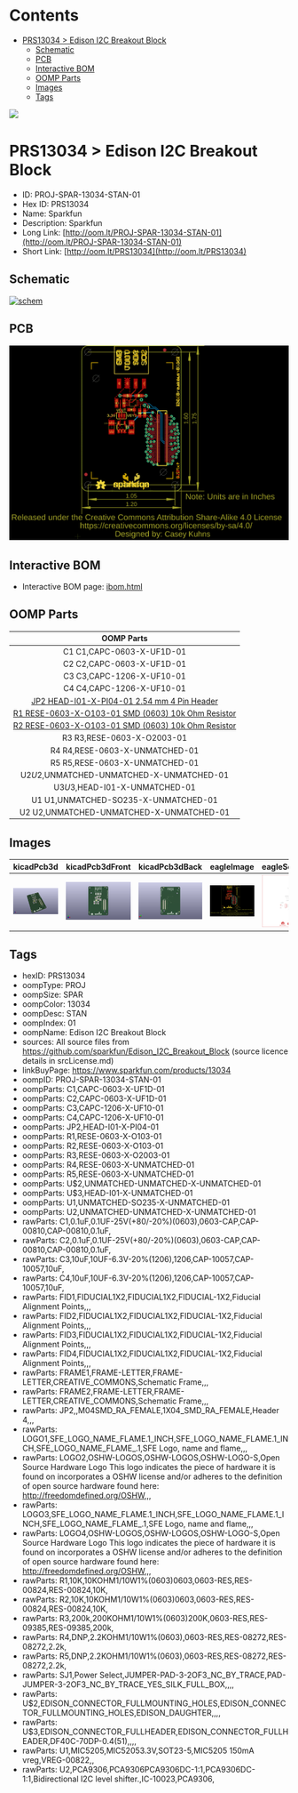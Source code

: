 



Contents
========

* [PRS13034 > Edison I2C Breakout Block](#prs13034--edison-i2c-breakout-block)
	* [Schematic](#schematic)
	* [PCB](#pcb)
	* [Interactive BOM](#interactive-bom)
	* [OOMP Parts](#oomp-parts)
	* [Images](#images)
	* [Tags](#tags)
  
![][im]
# PRS13034 > Edison I2C Breakout Block

- ID: PROJ-SPAR-13034-STAN-01
- Hex ID: PRS13034
- Name: Sparkfun
- Description: Sparkfun
- Long Link: [http://oom.lt/PROJ-SPAR-13034-STAN-01](http://oom.lt/PROJ-SPAR-13034-STAN-01)
- Short Link: [http://oom.lt/PRS13034](http://oom.lt/PRS13034)

## Schematic
  
[![schem](eagleSchemImage.png)](eagleSchemImage.png)
## PCB
  
[![pcb](eagleImage.png)](eagleImage.png)
## Interactive BOM

- Interactive BOM page: [ibom.html](https://htmlpreview.github.io/?https://github.com/oomlout/oomlout_OOMP_projects/blob/main/PROJ-SPAR-13034-STAN-01/kicad/bom/ibom.html)

## OOMP Parts
  

|OOMP Parts|
| :---: |
|C1 C1,CAPC-0603-X-UF1D-01|
|C2 C2,CAPC-0603-X-UF1D-01|
|C3 C3,CAPC-1206-X-UF10-01|
|C4 C4,CAPC-1206-X-UF10-01|
|[JP2 HEAD-I01-X-PI04-01 2.54 mm 4 Pin Header](https://github.com/oomlout/oomlout_OOMP_parts/tree/main/HEAD-I01-X-PI04-01/)|
|[R1 RESE-0603-X-O103-01 SMD (0603) 10k Ohm Resistor](https://github.com/oomlout/oomlout_OOMP_parts/tree/main/RESE-0603-X-O103-01/)|
|[R2 RESE-0603-X-O103-01 SMD (0603) 10k Ohm Resistor](https://github.com/oomlout/oomlout_OOMP_parts/tree/main/RESE-0603-X-O103-01/)|
|R3 R3,RESE-0603-X-O2003-01|
|R4 R4,RESE-0603-X-UNMATCHED-01|
|R5 R5,RESE-0603-X-UNMATCHED-01|
|U$2 U$2,UNMATCHED-UNMATCHED-X-UNMATCHED-01|
|U$3 U$3,HEAD-I01-X-UNMATCHED-01|
|U1 U1,UNMATCHED-SO235-X-UNMATCHED-01|
|U2 U2,UNMATCHED-UNMATCHED-X-UNMATCHED-01|

## Images
  
  

|kicadPcb3d|kicadPcb3dFront|kicadPcb3dBack|eagleImage|eagleSchemImage|
| :---: | :---: | :---: | :---: | :---: |
|[![kicadPcb3d](kicadPcb3d_140.png)](kicadPcb3d.png)|[![kicadPcb3dFront](kicadPcb3dFront_140.png)](kicadPcb3dFront.png)|[![kicadPcb3dBack](kicadPcb3dBack_140.png)](kicadPcb3dBack.png)|[![eagleImage](eagleImage_140.png)](eagleImage.png)|[![eagleSchemImage](eagleSchemImage_140.png)](eagleSchemImage.png)|

## Tags

- hexID: PRS13034
- oompType: PROJ
- oompSize: SPAR
- oompColor: 13034
- oompDesc: STAN
- oompIndex: 01
- oompName: Edison I2C Breakout Block
- sources: All source files from https://github.com/sparkfun/Edison_I2C_Breakout_Block (source licence details in srcLicense.md)
- linkBuyPage: https://www.sparkfun.com/products/13034
- oompID: PROJ-SPAR-13034-STAN-01
- oompParts: C1,CAPC-0603-X-UF1D-01
- oompParts: C2,CAPC-0603-X-UF1D-01
- oompParts: C3,CAPC-1206-X-UF10-01
- oompParts: C4,CAPC-1206-X-UF10-01
- oompParts: JP2,HEAD-I01-X-PI04-01
- oompParts: R1,RESE-0603-X-O103-01
- oompParts: R2,RESE-0603-X-O103-01
- oompParts: R3,RESE-0603-X-O2003-01
- oompParts: R4,RESE-0603-X-UNMATCHED-01
- oompParts: R5,RESE-0603-X-UNMATCHED-01
- oompParts: U$2,UNMATCHED-UNMATCHED-X-UNMATCHED-01
- oompParts: U$3,HEAD-I01-X-UNMATCHED-01
- oompParts: U1,UNMATCHED-SO235-X-UNMATCHED-01
- oompParts: U2,UNMATCHED-UNMATCHED-X-UNMATCHED-01
- rawParts: C1,0.1uF,0.1UF-25V(+80/-20%)(0603),0603-CAP,CAP-00810,CAP-00810,0.1uF,
- rawParts: C2,0.1uF,0.1UF-25V(+80/-20%)(0603),0603-CAP,CAP-00810,CAP-00810,0.1uF,
- rawParts: C3,10uF,10UF-6.3V-20%(1206),1206,CAP-10057,CAP-10057,10uF,
- rawParts: C4,10uF,10UF-6.3V-20%(1206),1206,CAP-10057,CAP-10057,10uF,
- rawParts: FID1,FIDUCIAL1X2,FIDUCIAL1X2,FIDUCIAL-1X2,Fiducial Alignment Points,,,
- rawParts: FID2,FIDUCIAL1X2,FIDUCIAL1X2,FIDUCIAL-1X2,Fiducial Alignment Points,,,
- rawParts: FID3,FIDUCIAL1X2,FIDUCIAL1X2,FIDUCIAL-1X2,Fiducial Alignment Points,,,
- rawParts: FID4,FIDUCIAL1X2,FIDUCIAL1X2,FIDUCIAL-1X2,Fiducial Alignment Points,,,
- rawParts: FRAME1,FRAME-LETTER,FRAME-LETTER,CREATIVE_COMMONS,Schematic Frame,,,
- rawParts: FRAME2,FRAME-LETTER,FRAME-LETTER,CREATIVE_COMMONS,Schematic Frame,,,
- rawParts: JP2,,M04SMD_RA_FEMALE,1X04_SMD_RA_FEMALE,Header 4,,,
- rawParts: LOGO1,SFE_LOGO_NAME_FLAME.1_INCH,SFE_LOGO_NAME_FLAME.1_INCH,SFE_LOGO_NAME_FLAME_.1,SFE Logo, name and flame,,,
- rawParts: LOGO2,OSHW-LOGOS,OSHW-LOGOS,OSHW-LOGO-S,Open Source Hardware Logo This logo indicates the piece of hardware it is found on incorporates a OSHW license and/or adheres to the definition of open source hardware found here: http://freedomdefined.org/OSHW,,,
- rawParts: LOGO3,SFE_LOGO_NAME_FLAME.1_INCH,SFE_LOGO_NAME_FLAME.1_INCH,SFE_LOGO_NAME_FLAME_.1,SFE Logo, name and flame,,,
- rawParts: LOGO4,OSHW-LOGOS,OSHW-LOGOS,OSHW-LOGO-S,Open Source Hardware Logo This logo indicates the piece of hardware it is found on incorporates a OSHW license and/or adheres to the definition of open source hardware found here: http://freedomdefined.org/OSHW,,,
- rawParts: R1,10K,10KOHM1/10W1%(0603)0603,0603-RES,RES-00824,RES-00824,10K,
- rawParts: R2,10K,10KOHM1/10W1%(0603)0603,0603-RES,RES-00824,RES-00824,10K,
- rawParts: R3,200k,200KOHM1/10W1%(0603)200K,0603-RES,RES-09385,RES-09385,200k,
- rawParts: R4,DNP,2.2KOHM1/10W1%(0603),0603-RES,RES-08272,RES-08272,2.2k,
- rawParts: R5,DNP,2.2KOHM1/10W1%(0603),0603-RES,RES-08272,RES-08272,2.2k,
- rawParts: SJ1,Power Select,JUMPER-PAD-3-2OF3_NC_BY_TRACE,PAD-JUMPER-3-2OF3_NC_BY_TRACE_YES_SILK_FULL_BOX,,,,
- rawParts: U$2,EDISON_CONNECTOR_FULLMOUNTING_HOLES,EDISON_CONNECTOR_FULLMOUNTING_HOLES,EDISON_DAUGHTER,,,,
- rawParts: U$3,EDISON_CONNECTOR_FULLHEADER,EDISON_CONNECTOR_FULLHEADER,DF40C-70DP-0.4(51),,,,
- rawParts: U1,MIC5205,MIC52053.3V,SOT23-5,MIC5205 150mA vreg,VREG-00822,,
- rawParts: U2,PCA9306,PCA9306PCA9306DC-1:1,PCA9306DC-1:1,Bidirectional I2C level shifter.,IC-10023,PCA9306,



[im]: kicadPcb3d_450.png
